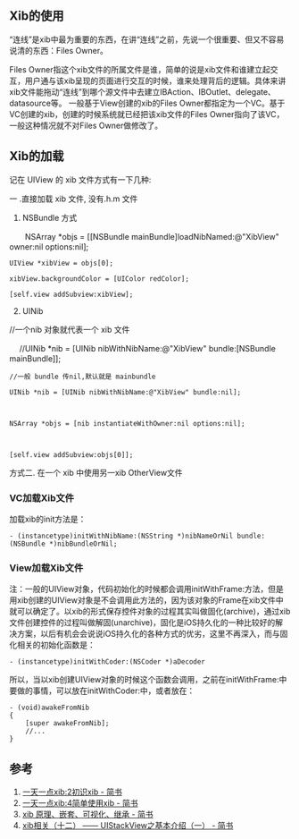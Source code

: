 ## Xib的使用


“连线”是xib中最为重要的东西，在讲“连线”之前，先说一个很重要、但又不容易说清的东西：Files Owner。


Files Owner指这个xib文件的所属文件是谁，简单的说是xib文件和谁建立起交互，用户通与该xib呈现的页面进行交互的时候，谁来处理背后的逻辑。具体来讲xib文件能拖动“连线”到哪个源文件中去建立IBAction、IBOutlet、delegate、datasource等。
一般基于View创建的xib的Files Owner都指定为一个VC。基于VC创建的xib，创建的时候系统就已经把该xib文件的Files Owner指向了该VC，一般这种情况就不对Files Owner做修改了。

## Xib的加载



记在 UIView 的 xib 文件方式有一下几种:

一 .直接加载 xib 文件, 没有.h.m 文件

1. NSBundle 方式

　　NSArray *objs = [[NSBundle mainBundle]loadNibNamed:@"XibView" owner:nil options:nil];

    UIView *xibView = objs[0];

    xibView.backgroundColor = [UIColor redColor];

    [self.view addSubview:xibView];

 

2. UINib

//一个nib 对象就代表一个 xib 文件


　   //UINib *nib = [UINib nibWithNibName:@"XibView" bundle:[NSBundle mainBundle]];

 

    //一般 bundle 传nil,默认就是 mainbundle

    UINib *nib = [UINib nibWithNibName:@"XibView" bundle:nil];

 

    NSArray *objs = [nib instantiateWithOwner:nil options:nil];

 

    [self.view addSubview:objs[0]];


方式二. 在一个 xib 中使用另一xib  OtherView文件


### VC加载Xib文件


加载xib的init方法是：


```objc
- (instancetype)initWithNibName:(NSString *)nibNameOrNil bundle:(NSBundle *)nibBundleOrNil;
```


###  View加载Xib文件


注：一般的UIView对象，代码初始化的时候都会调用initWithFrame:方法，但是用xib创建的UIView对象是不会调用此方法的，因为该对象的Frame在xib文件中就可以确定了。以xib的形式保存控件对象的过程其实叫做固化(archive)，通过xib文件创建控件的过程叫做解固(unarchive)，固化是iOS持久化的一种比较好的解决方案，以后有机会会说说iOS持久化的各种方式的优劣，这里不再深入，而与固化相关的初始化函数是：

```objc
- (instancetype)initWithCoder:(NSCoder *)aDecoder

```
所以，当以xib创建UIView对象的时候这个函数会调用，之前在initWithFrame:中要做的事情，可以放在initWithCoder:中，或者放在：


```objc
- (void)awakeFromNib
{
    [super awakeFromNib];
    //...
}

```


## 参考

1. [一天一点xib:2初识xib - 简书](https://www.jianshu.com/p/7d59b9420bba)
2. [一天一点xib:4简单使用xib - 简书](https://www.jianshu.com/p/a4e2066514f5)
3. [xib 原理、嵌套、可视化、继承 - 简书](https://www.jianshu.com/p/50ee2ce6d513)
4. [xib相关（十二） —— UIStackView之基本介绍（一） - 简书](https://www.jianshu.com/p/7a6ef3b21c9c)
